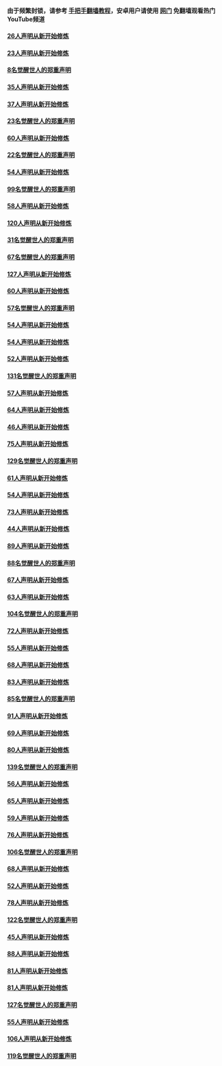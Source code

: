 #### 由于频繁封锁，请参考 [手把手翻墙教程](https://github.com/gfw-breaker/guides/wiki/)，安卓用户请使用 [网门](https://github.com/gfw-breaker/nogfw/blob/master/dl.md?t=02190100) 免翻墙观看热门YouTube频道 

#### [26人声明从新开始修炼](../pages/91/421020.md?t=02190100) 

#### [23人声明从新开始修炼](../pages/91/420884.md?t=02190100) 

#### [8名觉醒世人的郑重声明](../pages/91/420883.md?t=02190100) 

#### [35人声明从新开始修炼](../pages/91/420809.md?t=02190100) 

#### [37人声明从新开始修炼](../pages/91/420766.md?t=02190100) 

#### [23名觉醒世人的郑重声明](../pages/91/420765.md?t=02190100) 

#### [60人声明从新开始修炼](../pages/91/420727.md?t=02190100) 

#### [22名觉醒世人的郑重声明](../pages/91/420726.md?t=02190100) 

#### [54人声明从新开始修炼](../pages/91/420529.md?t=02190100) 

#### [99名觉醒世人的郑重声明](../pages/91/420528.md?t=02190100) 

#### [58人声明从新开始修炼](../pages/91/420198.md?t=02190100) 

#### [120人声明从新开始修炼](../pages/91/420141.md?t=02190100) 

#### [31名觉醒世人的郑重声明](../pages/91/420197.md?t=02190100) 

#### [67名觉醒世人的郑重声明](../pages/91/420140.md?t=02190100) 

#### [127人声明从新开始修炼](../pages/91/420082.md?t=02190100) 

#### [60人声明从新开始修炼](../pages/91/420081.md?t=02190100) 

#### [57名觉醒世人的郑重声明](../pages/91/420080.md?t=02190100) 

#### [54人声明从新开始修炼](../pages/91/419533.md?t=02190100) 

#### [54人声明从新开始修炼](../pages/91/419532.md?t=02190100) 

#### [52人声明从新开始修炼](../pages/91/419531.md?t=02190100) 

#### [131名觉醒世人的郑重声明](../pages/91/419530.md?t=02190100) 

#### [57人声明从新开始修炼](../pages/91/419430.md?t=02190100) 

#### [64人声明从新开始修炼](../pages/91/419429.md?t=02190100) 

#### [46人声明从新开始修炼](../pages/91/419428.md?t=02190100) 

#### [75人声明从新开始修炼](../pages/91/419427.md?t=02190100) 

#### [129名觉醒世人的郑重声明](../pages/91/419426.md?t=02190100) 

#### [61人声明从新开始修炼](../pages/91/419198.md?t=02190100) 

#### [54人声明从新开始修炼](../pages/91/419197.md?t=02190100) 

#### [73人声明从新开始修炼](../pages/91/419196.md?t=02190100) 

#### [44人声明从新开始修炼](../pages/91/419075.md?t=02190100) 

#### [89人声明从新开始修炼](../pages/91/419074.md?t=02190100) 

#### [88名觉醒世人的郑重声明](../pages/91/419195.md?t=02190100) 

#### [67人声明从新开始修炼](../pages/91/419073.md?t=02190100) 

#### [63人声明从新开始修炼](../pages/91/419072.md?t=02190100) 

#### [104名觉醒世人的郑重声明](../pages/91/419071.md?t=02190100) 

#### [72人声明从新开始修炼](../pages/91/418902.md?t=02190100) 

#### [55人声明从新开始修炼](../pages/91/418901.md?t=02190100) 

#### [68人声明从新开始修炼](../pages/91/418900.md?t=02190100) 

#### [83人声明从新开始修炼](../pages/91/418757.md?t=02190100) 

#### [85名觉醒世人的郑重声明](../pages/91/418899.md?t=02190100) 

#### [91人声明从新开始修炼](../pages/91/418756.md?t=02190100) 

#### [69人声明从新开始修炼](../pages/91/418755.md?t=02190100) 

#### [80人声明从新开始修炼](../pages/91/418754.md?t=02190100) 

#### [139名觉醒世人的郑重声明](../pages/91/418753.md?t=02190100) 

#### [56人声明从新开始修炼](../pages/91/418594.md?t=02190100) 

#### [65人声明从新开始修炼](../pages/91/418593.md?t=02190100) 

#### [59人声明从新开始修炼](../pages/91/418592.md?t=02190100) 

#### [76人声明从新开始修炼](../pages/91/418431.md?t=02190100) 

#### [106名觉醒世人的郑重声明](../pages/91/418591.md?t=02190100) 

#### [68人声明从新开始修炼](../pages/91/418430.md?t=02190100) 

#### [52人声明从新开始修炼](../pages/91/418429.md?t=02190100) 

#### [78人声明从新开始修炼](../pages/91/418428.md?t=02190100) 

#### [122名觉醒世人的郑重声明](../pages/91/418427.md?t=02190100) 

#### [45人声明从新开始修炼](../pages/91/418248.md?t=02190100) 

#### [88人声明从新开始修炼](../pages/91/418247.md?t=02190100) 

#### [81人声明从新开始修炼](../pages/91/418246.md?t=02190100) 

#### [81人声明从新开始修炼](../pages/91/418139.md?t=02190100) 

#### [127名觉醒世人的郑重声明](../pages/91/418245.md?t=02190100) 

#### [55人声明从新开始修炼](../pages/91/418138.md?t=02190100) 

#### [106人声明从新开始修炼](../pages/91/418137.md?t=02190100) 

#### [119名觉醒世人的郑重声明](../pages/91/418135.md?t=02190100) 


